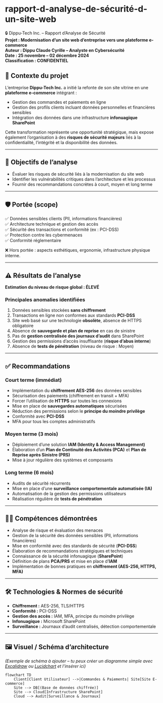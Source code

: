 # rapport-d-analyse-de-sécurité-d-un-site-web
 🔒 Dippu-Tech Inc. – Rapport d’Analyse de Sécurité  
**Projet : Modernisation d’un site web d’entreprise vers une plateforme e-commerce**  
**Auteur : Dippu Claude Cyrille – Analyste en Cybersécurité**  
**Date : 25 novembre – 02 décembre 2024**  
**Classification : CONFIDENTIEL**  
## 📌 Contexte du projet
L’entreprise **Dippu-Tech Inc.** a initié la refonte de son site vitrine en une **plateforme e-commerce** intégrant :  
- Gestion des commandes et paiements en ligne  
- Gestion des profils clients incluant données personnelles et financières sensibles  
- Intégration des données dans une infrastructure **infonuagique SharePoint**  

Cette transformation représente une opportunité stratégique, mais expose également l’organisation à des **risques de sécurité majeurs** liés à la confidentialité, l’intégrité et la disponibilité des données.

---

## 🎯 Objectifs de l’analyse
- Évaluer les risques de sécurité liés à la modernisation du site web  
- Identifier les vulnérabilités critiques dans l’architecture et les processus  
- Fournir des recommandations concrètes à court, moyen et long terme  

---

## 🛡️ Portée (scope)
✅ Données sensibles clients (PII, informations financières)  
✅ Architecture technique et gestion des accès  
✅ Sécurité des transactions et conformité (ex : PCI-DSS)  
✅ Protection contre les cybermenaces  
✅ Conformité réglementaire  

❌ Hors portée : aspects esthétiques, ergonomie, infrastructure physique interne.  

---

## ⚠️ Résultats de l’analyse
**Estimation du niveau de risque global : ÉLEVÉ**  

### Principales anomalies identifiées
1. Données sensibles stockées **sans chiffrement**  
2. Transactions en ligne non conformes aux standards **PCI-DSS**  
3. Site web basé sur une technologie **obsolète**, absence de HTTPS obligatoire  
4. Absence de **sauvegarde et plan de reprise** en cas de sinistre  
5. Pas de **gestion centralisée des journaux d’audit** dans SharePoint  
6. Gestion des permissions d’accès insuffisante (**risque d’abus interne**)  
7. Absence de **tests de pénétration** (niveau de risque : Moyen)  

---

## ✅ Recommandations

### Court terme (immédiat)
- Implémentation du **chiffrement AES-256** des données sensibles  
- Sécurisation des paiements (chiffrement en transit + MFA)  
- Forcer l’utilisation de **HTTPS** sur toutes les connexions  
- Mise en place de **sauvegardes automatiques** sécurisées  
- Réduction des permissions selon le **principe du moindre privilège**  
- Conformité avec **PCI-DSS**  
- MFA pour tous les comptes administratifs  

### Moyen terme (3 mois)
- Déploiement d’une solution **IAM (Identity & Access Management)**  
- Élaboration d’un **Plan de Continuité des Activités (PCA)** et **Plan de Reprise après Sinistre (PRS)**  
- Mise à jour régulière des systèmes et composants  

### Long terme (6 mois)
- Audits de sécurité récurrents  
- Mise en place d’une **surveillance comportementale automatisée (IA)**  
- Automatisation de la gestion des permissions utilisateurs  
- Réalisation régulière de **tests de pénétration**  

---

## 🧑‍💻 Compétences démontrées
- Analyse de risque et évaluation des menaces  
- Gestion de la sécurité des données sensibles (PII, informations financières)  
- Mise en conformité avec des standards de sécurité (**PCI-DSS**)  
- Élaboration de recommandations stratégiques et techniques  
- Connaissance de la sécurité infonuagique (**SharePoint**)  
- Définition de plans **PCA/PRS** et mise en place d’**IAM**  
- Implémentation de bonnes pratiques en **chiffrement (AES-256, HTTPS, MFA)**  

---

## 🛠️ Technologies & Normes de sécurité
- **Chiffrement :** AES-256, TLS/HTTPS  
- **Conformité :** PCI-DSS  
- **Gestion des accès :** IAM, MFA, principe du moindre privilège  
- **Infonuagique :** Microsoft SharePoint  
- **Surveillance :** Journaux d’audit centralisés, détection comportementale  

---

## 🖼️ Visuel / Schéma d’architecture
*(Exemple de schéma à ajouter – tu peux créer un diagramme simple avec [Excalidraw](https://excalidraw.com/) ou [Lucidchart](https://www.lucidchart.com/) et l’insérer ici)*  

```mermaid
flowchart TD
    Client[Client Utilisateur] -->|Commandes & Paiements| Site[Site E-commerce]
    Site --> DB[(Base de données chiffrée)]
    Site --> Cloud[Infrastructure SharePoint]
    Cloud --> Audit[Surveillance & Journaux]

